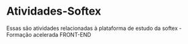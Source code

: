 # Atividades-Softex
Essas são atividades relacionadas à plataforma de estudo da softex - Formação acelerada FRONT-END
